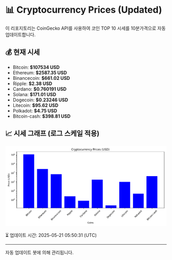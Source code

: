 
# 📊 Cryptocurrency Prices (Updated)

이 리포지토리는 CoinGecko API를 사용하여 코인 TOP 10 시세를 10분가격으로 자동 업데이트합니다.

## 💰 현재 시세
- Bitcoin: **$107534 USD**
- Ethereum: **$2587.35 USD**
- Binancecoin: **$661.02 USD**
- Ripple: **$2.38 USD**
- Cardano: **$0.760191 USD**
- Solana: **$171.01 USD**
- Dogecoin: **$0.23246 USD**
- Litecoin: **$95.62 USD**
- Polkadot: **$4.75 USD**
- Bitcoin-cash: **$398.81 USD**

## 📈 시세 그래프 (로그 스케일 적용)
![Crypto Prices](crypto_prices.png)

⏳ 업데이트 시간: 2025-05-21 05:50:31 (UTC)

---
자동 업데이트 봇에 의해 관리됩니다.
